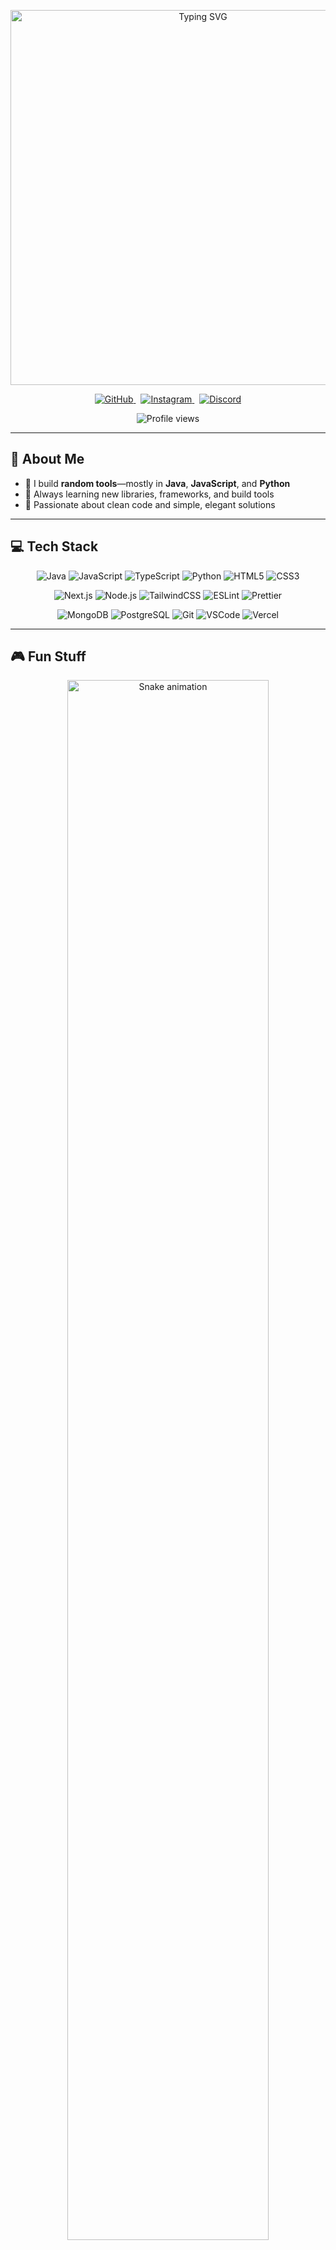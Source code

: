 <p align="center">
  <!-- Centered typing header with fixed width -->
  <img
    src="https://readme-typing-svg.herokuapp.com?font=Montserrat&size=36&pause=1500&width=600&height=100&lines=Hello,+I'm+Drix;Building+Random+Tools+for+Fun;Java+%7C+JavaScript+%7C+Python&color=ff0055&background=00000000"
    alt="Typing SVG"
    width="600"
  />
</p>

<p align="center">
  <!-- Icon-only social badges -->
  <a href="https://github.com/whosdrix" style="margin:0 4px;">
    <img
      src="https://img.shields.io/badge/-?style=flat-square&logo=github&logoColor=white&color=000000"
      alt="GitHub"
    />
  </a>
  <a href="https://instagram.com/whosdrix" style="margin:0 4px;">
    <img
      src="https://img.shields.io/badge/-?style=flat-square&logo=instagram&logoColor=white&color=000000"
      alt="Instagram"
    />
  </a>
  <a href="https://discord.gg/quRYpJtMgY" style="margin:0 4px;">
    <img
      src="https://img.shields.io/badge/-?style=flat-square&logo=discord&logoColor=white&color=000000"
      alt="Discord"
    />
  </a>
</p>

<p align="center">
  <img
    src="https://komarev.com/ghpvc/?username=whosdrix&label=Profile+Views&color=ff0055&style=flat-square&background=000000"
    alt="Profile views"
  />
</p>

---

## 👋 About Me

- 🔭 I build **random tools**—mostly in **Java**, **JavaScript**, and **Python**  
- 🌱 Always learning new libraries, frameworks, and build tools  
- 🎯 Passionate about clean code and simple, elegant solutions  

---

## 💻 Tech Stack

<p align="center">
  <!-- Row 1: Languages -->
  <img src="https://img.shields.io/badge/Java-000000?style=flat-square&logo=java&logoColor=007396" alt="Java" />
  <img src="https://img.shields.io/badge/JavaScript-000000?style=flat-square&logo=javascript&logoColor=F7DF1E" alt="JavaScript" />
  <img src="https://img.shields.io/badge/TypeScript-000000?style=flat-square&logo=typescript&logoColor=3178C6" alt="TypeScript" />
  <img src="https://img.shields.io/badge/Python-000000?style=flat-square&logo=python&logoColor=3776AB" alt="Python" />
  <img src="https://img.shields.io/badge/HTML5-000000?style=flat-square&logo=html5&logoColor=E34F26" alt="HTML5" />
  <img src="https://img.shields.io/badge/CSS3-000000?style=flat-square&logo=css3&logoColor=1572B6" alt="CSS3" />
</p>
<p align="center">
  <!-- Row 2: Frameworks & Build -->
  <img src="https://img.shields.io/badge/Next.js-000000?style=flat-square&logo=next.js&logoColor=white" alt="Next.js" />
  <img src="https://img.shields.io/badge/Node.js-000000?style=flat-square&logo=node.js&logoColor=339933" alt="Node.js" />
  <img src="https://img.shields.io/badge/TailwindCSS-000000?style=flat-square&logo=tailwindcss&logoColor=06B6D4" alt="TailwindCSS" />
  <img src="https://img.shields.io/badge/ESLint-000000?style=flat-square&logo=eslint&logoColor=4B32C3" alt="ESLint" />
  <img src="https://img.shields.io/badge/Prettier-000000?style=flat-square&logo=prettier&logoColor=F7B93E" alt="Prettier" />
</p>
<p align="center">
  <!-- Row 3: Databases & Tools -->
  <img src="https://img.shields.io/badge/MongoDB-000000?style=flat-square&logo=mongodb&logoColor=47A248" alt="MongoDB" />
  <img src="https://img.shields.io/badge/PostgreSQL-000000?style=flat-square&logo=postgresql&logoColor=4169E1" alt="PostgreSQL" />
  <img src="https://img.shields.io/badge/Git-000000?style=flat-square&logo=git&logoColor=F05032" alt="Git" />
  <img src="https://img.shields.io/badge/VSCode-000000?style=flat-square&logo=visual-studio-code&logoColor=007ACC" alt="VSCode" />
  <img src="https://img.shields.io/badge/Vercel-000000?style=flat-square&logo=vercel&logoColor=white" alt="Vercel" />
</p>

---

## 🎮 Fun Stuff

<p align="center">
  <img
    src="https://raw.githubusercontent.com/whosdrix/whosdrix/output/snake.svg"
    alt="Snake animation"
    width="80%"
  />
</p>
